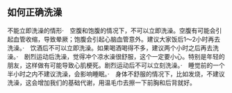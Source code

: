 ## 如何正确洗澡


不能立即洗澡的情形·　空腹和饱腹的情况下，不可以立即洗澡。空腹有可能会引起血管收缩，导致晕厥；饱腹会引起心脑血管意外。建议大家饭后1～2小时再去洗澡。·　饮酒后不可以立即洗澡。如果喝酒喝得不多，建议两个小时之后再去洗澡。·　剧烈运动后洗澡，觉得冲个凉水澡很舒服，这个一定要小心。特别是年轻的朋友，这样做有可能导致心肌梗死。剧烈运动后不可以立刻洗澡。·　睡觉前的一个半小时之内不建议洗澡，会影响睡眠。·　身体不舒服的情况下，比如发烧，不建议洗澡，这会增加我们的基础代谢，用温毛巾去擦一下前胸和后背就好。 